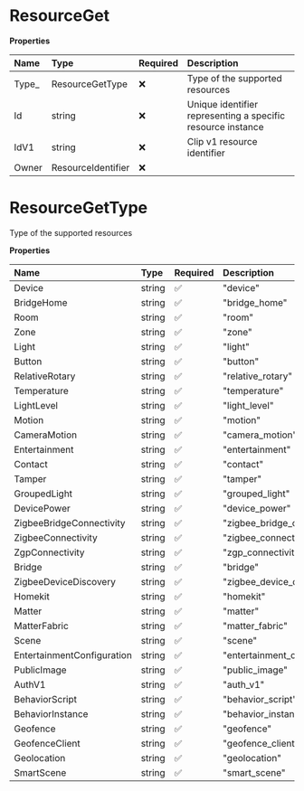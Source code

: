# ResourceGet

**Properties**

| Name   | Type               | Required | Description                                                 |
| :----- | :----------------- | :------- | :---------------------------------------------------------- |
| Type\_ | ResourceGetType    | ❌       | Type of the supported resources                             |
| Id     | string             | ❌       | Unique identifier representing a specific resource instance |
| IdV1   | string             | ❌       | Clip v1 resource identifier                                 |
| Owner  | ResourceIdentifier | ❌       |                                                             |

# ResourceGetType

Type of the supported resources

**Properties**

| Name                       | Type   | Required | Description                   |
| :------------------------- | :----- | :------- | :---------------------------- |
| Device                     | string | ✅       | "device"                      |
| BridgeHome                 | string | ✅       | "bridge_home"                 |
| Room                       | string | ✅       | "room"                        |
| Zone                       | string | ✅       | "zone"                        |
| Light                      | string | ✅       | "light"                       |
| Button                     | string | ✅       | "button"                      |
| RelativeRotary             | string | ✅       | "relative_rotary"             |
| Temperature                | string | ✅       | "temperature"                 |
| LightLevel                 | string | ✅       | "light_level"                 |
| Motion                     | string | ✅       | "motion"                      |
| CameraMotion               | string | ✅       | "camera_motion"               |
| Entertainment              | string | ✅       | "entertainment"               |
| Contact                    | string | ✅       | "contact"                     |
| Tamper                     | string | ✅       | "tamper"                      |
| GroupedLight               | string | ✅       | "grouped_light"               |
| DevicePower                | string | ✅       | "device_power"                |
| ZigbeeBridgeConnectivity   | string | ✅       | "zigbee_bridge_connectivity"  |
| ZigbeeConnectivity         | string | ✅       | "zigbee_connectivity"         |
| ZgpConnectivity            | string | ✅       | "zgp_connectivity"            |
| Bridge                     | string | ✅       | "bridge"                      |
| ZigbeeDeviceDiscovery      | string | ✅       | "zigbee_device_discovery"     |
| Homekit                    | string | ✅       | "homekit"                     |
| Matter                     | string | ✅       | "matter"                      |
| MatterFabric               | string | ✅       | "matter_fabric"               |
| Scene                      | string | ✅       | "scene"                       |
| EntertainmentConfiguration | string | ✅       | "entertainment_configuration" |
| PublicImage                | string | ✅       | "public_image"                |
| AuthV1                     | string | ✅       | "auth_v1"                     |
| BehaviorScript             | string | ✅       | "behavior_script"             |
| BehaviorInstance           | string | ✅       | "behavior_instance"           |
| Geofence                   | string | ✅       | "geofence"                    |
| GeofenceClient             | string | ✅       | "geofence_client"             |
| Geolocation                | string | ✅       | "geolocation"                 |
| SmartScene                 | string | ✅       | "smart_scene"                 |

<!-- This file was generated by liblab | https://liblab.com/ -->
